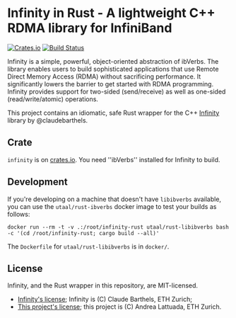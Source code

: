 # Infinity in Rust - A lightweight C++ RDMA library for InfiniBand

[![Crates.io](https://img.shields.io/crates/v/infinity.svg)](https://crates.io/crates/infinity) [![Build Status](https://travis-ci.org/utaal/infinity-rust.svg?branch=master)](https://travis-ci.org/utaal/infinity-rust)

Infinity is a simple, powerful, object-oriented abstraction of ibVerbs. The library enables users to build sophisticated applications that use Remote Direct Memory Access (RDMA) without sacrificing performance. It significantly lowers the barrier to get started with RDMA programming. Infinity provides support for two-sided (send/receive) as well as one-sided (read/write/atomic) operations.

This project contains an idiomatic, safe Rust wrapper for the C++ [Infinity](https://github.com/claudebarthels/infinity) library by @claudebarthels.

## Crate

`infinity` is on [crates.io](https://crates.io/crates/infinity). You need ''ibVerbs'' installed for Infinity to build.

## Development

If you're developing on a machine that doesn't have `libibverbs` available, you can use the `utaal/rust-ibverbs` docker image to test your builds as follows:

    docker run --rm -t -v .:/root/infinity-rust utaal/rust-libibverbs bash -c '(cd /root/infinity-rust; cargo build --all)'

The `Dockerfile` for `utaal/rust-libibverbs` is in `docker/`.

## License

Infinity, and the Rust wrapper in this repository, are MIT-licensed.

* [Infinity's license](https://github.com/claudebarthels/infinity/blob/master/LICENSE.txt); Infinity is (C) Claude Barthels, ETH Zurich;
* [This project's license](https://github.com/utaal/infinity-rust/blob/master/LICENSE.txt); this project is (C) Andrea Lattuada, ETH Zurich.
